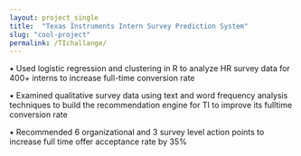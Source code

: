 ```yaml
---
layout: project_single
title:  "Texas Instruments Intern Survey Prediction System"
slug: "cool-project"
permalink: /TIchallange/
---
```

<p>
▪ Used logistic regression and clustering in R to analyze HR survey data for 400+ interns to increase full-time conversion rate
</p>
<p>
▪ Examined qualitative survey data using text and word frequency analysis techniques to build the recommendation engine for TI to improve its fulltime conversion rate
</p>
<p>
▪ Recommended 6 organizational and 3 survey level action points to increase full time offer acceptance rate by 35%
</p>

